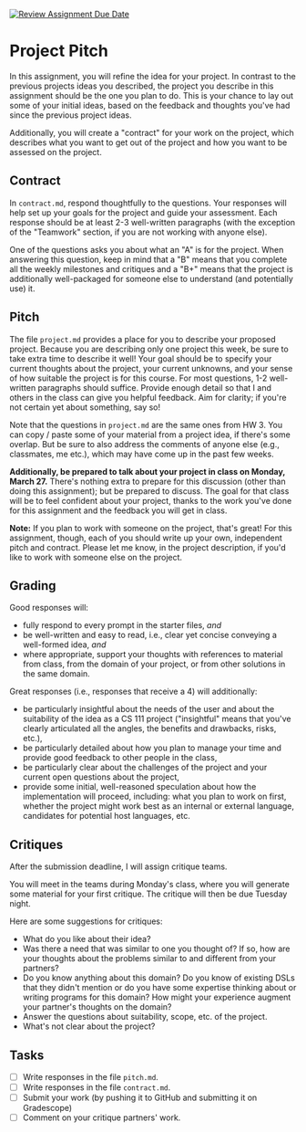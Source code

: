 [![Review Assignment Due Date](https://classroom.github.com/assets/deadline-readme-button-8d59dc4de5201274e310e4c54b9627a8934c3b88527886e3b421487c677d23eb.svg)](https://classroom.github.com/a/VeQdDZAy)
# Project Pitch

In this assignment, you will refine the idea for your project. In contrast to the
previous projects ideas you described, the project you describe in this
assignment should be the one you plan to do. This is your chance to lay out some
of your initial ideas, based on the feedback and thoughts you've had since the
previous project ideas.

Additionally, you will create a "contract" for your work on the project, which describes
what you want to get out of the project and how you want to be assessed on the project.

## Contract

In `contract.md`, respond thoughtfully to the questions. Your responses will help set up
your goals for the project and guide your assessment. Each response should be at least 2-3
well-written paragraphs (with the exception of the "Teamwork" section, if you are not
working with anyone else).

One of the questions asks you about what an "A" is for the project. When answering this
question, keep in mind that a "B" means that you complete all the weekly milestones and
critiques and a "B+" means that the project is additionally well-packaged for someone else
to understand (and potentially use) it.

## Pitch

The file `project.md` provides a place for you to describe your proposed project. Because
you are describing only one project this week, be sure to take extra time to describe it
well! Your goal should be to specify your current thoughts about the project, your current
unknowns, and your sense of how suitable the project is for this course. For most
questions, 1-2 well-written paragraphs should suffice. Provide enough detail so that I and
others in the class can give you helpful feedback. Aim for clarity; if you're not certain
yet about something, say so!

Note that the questions in `project.md` are the same ones from HW 3. You can copy / paste
some of your material from a project idea, if there's some overlap. But be sure to also
address the comments of anyone else (e.g., classmates, me etc.), which may have come up in
the past few weeks.

**Additionally, be prepared to talk about your project in class on Monday,
March 27.** There's nothing extra to prepare for this discussion (other than
doing this assignment); but be prepared to discuss. The goal for that class
will be to feel confident about your project, thanks to the work you've done
for this assignment and the feedback you will get in class.

**Note:** If you plan to work with someone on the project, that's great! For this
assignment, though, each of you should write up your own, independent pitch and contract.
Please let me know, in the project description, if you'd like to work with someone else on
the project.

## Grading

Good responses will:

+ fully respond to every prompt in the starter files, _and_
+ be well-written and easy to read, i.e., clear yet concise conveying a well-formed idea,
  _and_
+ where appropriate, support your thoughts with references to material from class, from
the domain of your project, or from other solutions in the same domain.

Great responses (i.e., responses that receive a 4) will additionally:

+ be particularly insightful about the needs of the user and about the suitability of the
idea as a CS 111 project ("insightful" means that you've clearly articulated all the
angles, the benefits and drawbacks, risks, etc.),
+ be particularly detailed about how you plan to manage your time and provide good
  feedback to other people in the class,
+ be particularly clear about the challenges of the project and your current open
questions about the project,
+ provide some initial, well-reasoned speculation about how the implementation will
proceed, including: what you plan to work on first, whether the project might work best as
an internal or external language, candidates for potential host languages, etc.

## Critiques

After the submission deadline, I will assign critique teams.

You will meet in the teams during Monday's class, where you will generate some material
for your first critique. The critique will then be due Tuesday night.

Here are some suggestions for critiques:

+ What do you like about their idea?
+ Was there a need that was similar to one you thought of? If so, how are
your thoughts about the problems similar to and different from your partners?
+ Do you know anything about this domain? Do you know of existing DSLs that
they didn't mention or do you have some expertise thinking about or writing
programs for this domain? How might your experience augment your partner's
thoughts on the domain?
+ Answer the questions about suitability, scope, etc. of the project.
+ What's not clear about the project?

## Tasks

+ [ ] Write responses in the file `pitch.md`.
+ [ ] Write responses in the file `contract.md`.
+ [ ] Submit your work (by pushing it to GitHub and submitting it on Gradescope)
+ [ ] Comment on your critique partners' work.
